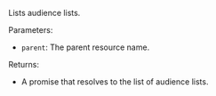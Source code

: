 Lists audience lists.

Parameters:

- `parent`: The parent resource name.

Returns:

- A promise that resolves to the list of audience lists.
